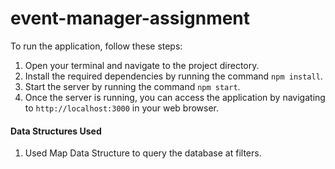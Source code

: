 # event-manager-assignment

To run the application, follow these steps:

1. Open your terminal and navigate to the project directory.
2. Install the required dependencies by running the command `npm install`.
3. Start the server by running the command `npm start`.
4. Once the server is running, you can access the application by navigating to `http://localhost:3000` in your web browser.

#### Data Structures Used

1. Used Map Data Structure to query the database at filters.